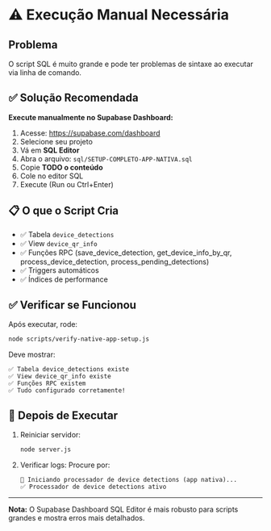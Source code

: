 # ⚠️ Execução Manual Necessária

## Problema

O script SQL é muito grande e pode ter problemas de sintaxe ao executar via linha de comando.

## ✅ Solução Recomendada

**Execute manualmente no Supabase Dashboard:**

1. Acesse: https://supabase.com/dashboard
2. Selecione seu projeto
3. Vá em **SQL Editor**
4. Abra o arquivo: `sql/SETUP-COMPLETO-APP-NATIVA.sql`
5. Copie **TODO o conteúdo**
6. Cole no editor SQL
7. Execute (Run ou Ctrl+Enter)

## 📋 O que o Script Cria

- ✅ Tabela `device_detections`
- ✅ View `device_qr_info`
- ✅ Funções RPC (save_device_detection, get_device_info_by_qr, process_device_detection, process_pending_detections)
- ✅ Triggers automáticos
- ✅ Índices de performance

## ✅ Verificar se Funcionou

Após executar, rode:

```bash
node scripts/verify-native-app-setup.js
```

Deve mostrar:
```
✅ Tabela device_detections existe
✅ View device_qr_info existe
✅ Funções RPC existem
✅ Tudo configurado corretamente!
```

## 🚀 Depois de Executar

1. Reiniciar servidor:
   ```bash
   node server.js
   ```

2. Verificar logs:
   Procure por:
   ```
   📱 Iniciando processador de device detections (app nativa)...
   ✅ Processador de device detections ativo
   ```

---

**Nota:** O Supabase Dashboard SQL Editor é mais robusto para scripts grandes e mostra erros mais detalhados.


